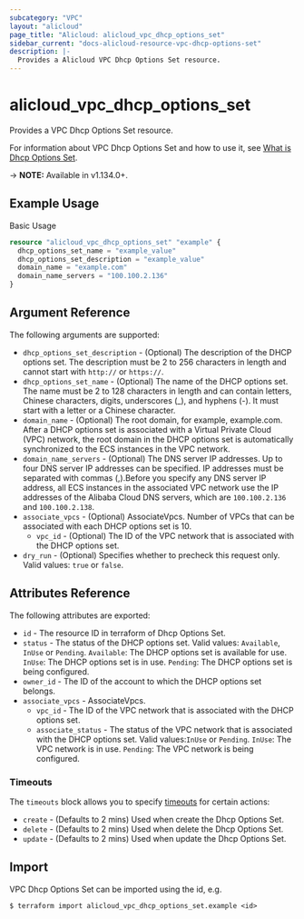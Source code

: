 ```yaml
---
subcategory: "VPC"
layout: "alicloud"
page_title: "Alicloud: alicloud_vpc_dhcp_options_set"
sidebar_current: "docs-alicloud-resource-vpc-dhcp-options-set"
description: |-
  Provides a Alicloud VPC Dhcp Options Set resource.
---
```


# alicloud\_vpc\_dhcp\_options\_set

Provides a VPC Dhcp Options Set resource.

For information about VPC Dhcp Options Set and how to use it, see [What is Dhcp Options Set](https://www.alibabacloud.com/help/doc-detail/174112.htm).

-> **NOTE:** Available in v1.134.0+.

## Example Usage

Basic Usage

```terraform
resource "alicloud_vpc_dhcp_options_set" "example" {
  dhcp_options_set_name = "example_value"
  dhcp_options_set_description = "example_value"
  domain_name = "example.com"
  domain_name_servers = "100.100.2.136"
}

```

## Argument Reference

The following arguments are supported:

* `dhcp_options_set_description` - (Optional) The description of the DHCP options set. The description must be 2 to 256 characters in length and cannot start with `http://` or `https://`.
* `dhcp_options_set_name` - (Optional) The name of the DHCP options set. The name must be 2 to 128 characters in length and can contain letters, Chinese characters, digits, underscores (_), and hyphens (-). It must start with a letter or a Chinese character.
* `domain_name` - (Optional) The root domain, for example, example.com. After a DHCP options set is associated with a Virtual Private Cloud (VPC) network, the root domain in the DHCP options set is automatically synchronized to the ECS instances in the VPC network.
* `domain_name_servers` - (Optional) The DNS server IP addresses. Up to four DNS server IP addresses can be specified. IP addresses must be separated with commas (,).Before you specify any DNS server IP address, all ECS instances in the associated VPC network use the IP addresses of the Alibaba Cloud DNS servers, which are `100.100.2.136` and `100.100.2.138`.
* `associate_vpcs` - (Optional) AssociateVpcs. Number of VPCs that can be associated with each DHCP options set is 10.
  * `vpc_id` - (Optional) The ID of the VPC network that is associated with the DHCP options set.
* `dry_run` - (Optional) Specifies whether to precheck this request only. Valid values: `true` or `false`.

## Attributes Reference

The following attributes are exported:

* `id` - The resource ID in terraform of Dhcp Options Set.
* `status` - The status of the DHCP options set. Valid values: `Available`, `InUse` or `Pending`. `Available`: The DHCP options set is available for use. `InUse`: The DHCP options set is in use. `Pending`: The DHCP options set is being configured.
* `owner_id` - The ID of the account to which the DHCP options set belongs.
* `associate_vpcs` - AssociateVpcs.
  * `vpc_id` - The ID of the VPC network that is associated with the DHCP options set.
  * `associate_status` - The status of the VPC network that is associated with the DHCP options set. Valid values:`InUse` or `Pending`. `InUse`: The VPC network is in use. `Pending`: The VPC network is being configured.

### Timeouts

The `timeouts` block allows you to specify [timeouts](https://www.terraform.io/docs/configuration-0-11/resources.html#timeouts) for certain actions:

* `create` - (Defaults to 2 mins) Used when create the Dhcp Options Set.
* `delete` - (Defaults to 2 mins) Used when delete the Dhcp Options Set.
* `update` - (Defaults to 2 mins) Used when update the Dhcp Options Set.

## Import

VPC Dhcp Options Set can be imported using the id, e.g.

```
$ terraform import alicloud_vpc_dhcp_options_set.example <id>
```